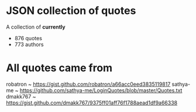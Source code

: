 # JSON collection of quotes

A collection of __currently__
- 876 quotes
- 773 authors

# All quotes came from

robatron ~ https://gist.github.com/robatron/a66acc0eed3835119817
sathya-me ~ https://github.com/sathya-me/LoginQuotes/blob/master/Quotes.txt
dmakk767 ~ https://gist.github.com/dmakk767/9375ff01aff76f1788aead1df9a66338